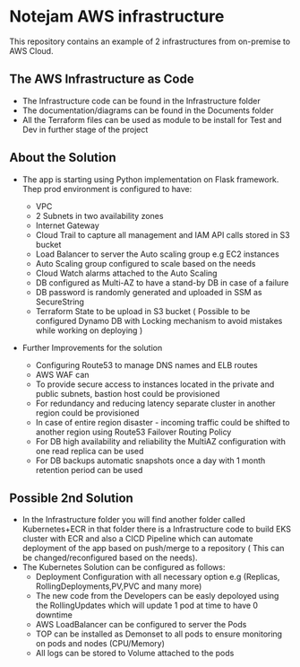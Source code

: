 # Notejam AWS infrastructure

This repository contains an example of 2 infrastructures from on-premise to AWS Cloud.


## The AWS Infrastructure as Code

- The Infrastructure code can be found in the Infrastructure folder
- The documentation/diagrams can be found in the Documents folder
- All the Terraform files can be used as module to be install for Test and Dev in further stage of the project



## About the Solution

- The app is starting using Python implementation on Flask framework. Thep prod environment is configured to have:
  - VPC 
  - 2 Subnets in two availability zones
  - Internet Gateway
  - Cloud Trail to capture all management and IAM API calls stored in S3 bucket
  - Load Balancer to server the Auto scaling group e.g EC2 instances
  - Auto Scaling group configured to scale based on the needs 
  - Cloud Watch alarms attached to the Auto Scaling
  - DB configured as Multi-AZ to have a stand-by DB in case of a failure
  - DB password is randomly generated and uploaded in SSM as SecureString
  - Terraform State to be upload in S3 bucket ( Possible to be configured Dynamo DB with Locking mechanism to avoid mistakes while working on deploying )

- Further Improvements for the solution
  - Configuring Route53 to manage DNS names and ELB routes
  - AWS WAF can
  - To provide secure access to instances located in the private and public subnets, bastion host could be provisioned
  - For redundancy and reducing latency separate cluster in another region could be provisioned
  - In case of entire region disaster - incoming traffic could be shifted to another region using Route53 Failover Routing Policy
  - For DB high availability and reliability the MultiAZ configuration with one read replica can be used
  - For DB backups automatic snapshots once a day with 1 month retention period can be used



## Possible 2nd Solution

- In the Infrastructure folder you will find another folder called Kubernetes+ECR in that folder there is a Infrastructure code to build EKS cluster with ECR and also a CICD Pipeline which can automate deployment of the app based on push/merge to a repository ( This can be changed/reconfigured based on the needs).
- The Kubernetes Solution can be configured as follows:
  - Deployment Configuration with all necessary option e.g (Replicas, RollingDeployments,PV,PVC and many more)
  - The new code from the Developers can be easly depoloyed using the RollingUpdates which will update 1 pod at time to have 0 downtime
  - AWS LoadBalancer can be configured to server the Pods 
  - TOP can be installed as Demonset to all pods to ensure monitoring on pods and nodes (CPU/Memory)
  - All logs can be stored to Volume attached to the pods

